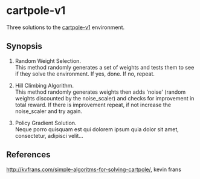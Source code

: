 # cartpole-v1
Three solutions to the [cartpole-v1](https://gym.openai.com/envs/CartPole-v1/) environment.   
  
## Synopsis
1. Random Weight Selection.  
     This method randomly generates a set of weights and tests them to see if they solve the environment. If yes, done. If no, repeat.

2. Hill Climbing Algorithm.  
     This method randomly generates weights then adds 'noise' (random weights discounted by the noise_scaler) and checks for improvement in total reward. If there is improvement repeat, if not increase the noise_scaler and try again.

3. Policy Gradient Solution.  
     Neque porro quisquam est qui dolorem ipsum quia dolor sit amet, consectetur, adipisci velit...

## References
http://kvfrans.com/simple-algoritms-for-solving-cartpole/, kevin frans
